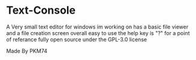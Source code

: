 # Text-Console
A Very small text editor for windows im working on has a basic file viewer and a file creation screen overall easy to use the help key is "?" for a point of referance
fully open source under the GPL-3.0 license

Made By PKM74
